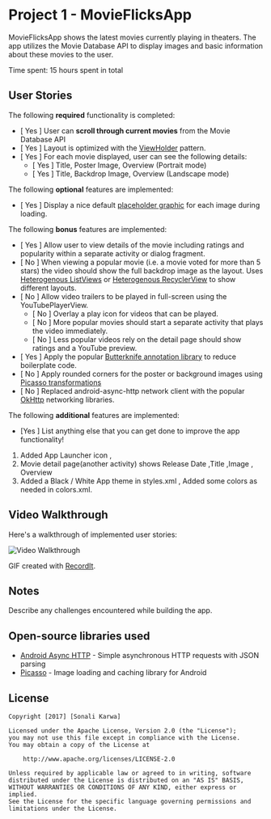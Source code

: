 # Project 1 - MovieFlicksApp

MovieFlicksApp shows the latest movies currently playing in theaters. The app utilizes the Movie Database API to display images and basic information about these movies to the user.

Time spent: 15 hours spent in total

## User Stories

The following **required** functionality is completed:

* [ Yes ] User can **scroll through current movies** from the Movie Database API
* [ Yes ] Layout is optimized with the [ViewHolder](http://guides.codepath.com/android/Using-an-ArrayAdapter-with-ListView#improving-performance-with-the-viewholder-pattern) pattern.
* [ Yes ] For each movie displayed, user can see the following details:
  * [ Yes ] Title, Poster Image, Overview (Portrait mode)
  * [ Yes ] Title, Backdrop Image, Overview (Landscape mode)

The following **optional** features are implemented:

* [ Yes ] Display a nice default [placeholder graphic](http://guides.codepath.com/android/Displaying-Images-with-the-Picasso-Library#configuring-picasso) for each image during loading.

The following **bonus** features are implemented:

* [ Yes ] Allow user to view details of the movie including ratings and popularity within a separate activity or dialog fragment.
* [ No ] When viewing a popular movie (i.e. a movie voted for more than 5 stars) the video should show the full backdrop image as the layout.  Uses [Heterogenous ListViews](http://guides.codepath.com/android/Implementing-a-Heterogenous-ListView) or [Heterogenous RecyclerView](http://guides.codepath.com/android/Heterogenous-Layouts-inside-RecyclerView) to show different layouts.
* [ No ] Allow video trailers to be played in full-screen using the YouTubePlayerView.
    * [ No ] Overlay a play icon for videos that can be played.
    * [ No ] More popular movies should start a separate activity that plays the video immediately.
    * [ No ] Less popular videos rely on the detail page should show ratings and a YouTube preview.
* [ Yes ] Apply the popular [Butterknife annotation library](http://guides.codepath.com/android/Reducing-View-Boilerplate-with-Butterknife) to reduce boilerplate code.
* [ No ] Apply rounded corners for the poster or background images using [Picasso transformations](https://guides.codepath.com/android/Displaying-Images-with-the-Picasso-Library#other-transformations)
* [ No ] Replaced android-async-http network client with the popular [OkHttp](http://guides.codepath.com/android/Using-OkHttp) networking libraries.

The following **additional** features are implemented:

* [Yes ] List anything else that you can get done to improve the app functionality!
1) Added App Launcher icon , 
2) Movie detail page(another activity) shows Release Date ,Title ,Image , Overview 
3) Added a Black / White App theme in styles.xml , Added some colors as needed in colors.xml.

## Video Walkthrough

Here's a walkthrough of implemented user stories:

<img src='https://i.imgur.com/UFz3QTC.gif' title='Video Walkthrough' width='' alt='Video Walkthrough' />

GIF created with [RecordIt](http://recordit.co/).

## Notes

Describe any challenges encountered while building the app.

## Open-source libraries used

- [Android Async HTTP](https://github.com/loopj/android-async-http) - Simple asynchronous HTTP requests with JSON parsing
- [Picasso](http://square.github.io/picasso/) - Image loading and caching library for Android

## License

    Copyright [2017] [Sonali Karwa]

    Licensed under the Apache License, Version 2.0 (the "License");
    you may not use this file except in compliance with the License.
    You may obtain a copy of the License at

        http://www.apache.org/licenses/LICENSE-2.0

    Unless required by applicable law or agreed to in writing, software
    distributed under the License is distributed on an "AS IS" BASIS,
    WITHOUT WARRANTIES OR CONDITIONS OF ANY KIND, either express or implied.
    See the License for the specific language governing permissions and
    limitations under the License.
